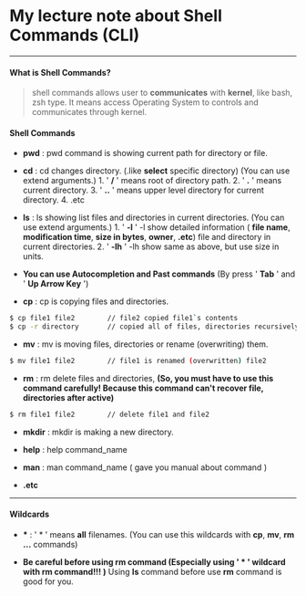 # My lecture note about Shell Commands (CLI)
----

#### What is Shell Commands? 
> shell commands allows user to **communicates** with **kernel**, like bash, zsh type. 
> It means access Operating System to controls and communicates through kernel. 

#### Shell Commands
- **pwd** : pwd command is showing current path for directory or file.
- **cd** : cd changes directory. (.like **select** specific directory) (You can use extend arguments.)
1\. ' **/** ' means root of directory path.
2\. ' **.** ' means current directory.
3\. ' **.\.** ' means upper level directory for current directory.
4\. .etc

- **ls** : ls showing list files and directories in current directories. (You can use extend arguments.)
1\. ' **-l** ' -l show detailed information ( **file name**, **modification time**, **size in bytes**, **owner**, **.etc**) file and directory in current directories.
2\. ' **-lh** ' -lh show same as above, but use size in units.

- **You can use Autocompletion and Past commands**
(By press ' **Tab** ' and ' **Up Arrow Key** ')

- **cp** : cp is copying files and directories. 
```sh
$ cp file1 file2        // file2 copied file1`s contents
$ cp -r directory       // copied all of files, directories recursively by select directory 
```

- **mv** : mv is moving files, directories or rename (overwriting) them.
```sh
$ mv file1 file2        // file1 is renamed (overwritten) file2
```

- **rm** : rm delete files and directories, **(So, you must have to use this command carefully! Because this command can't recover file, directories after active)**
```sh
$ rm file1 file2        // delete file1 and file2
```

- **mkdir** : mkdir is making a new directory.

- **help** : help command_name 

- **man** : man command_name ( gave you manual about command )

- **.etc**

---
#### Wildcards
- **\*** : ' \* ' means **all** filenames. (You can use this wildcards with **cp**, **mv**, **rm ...** commands)

- **Be careful before using rm command (Especially using ' \* ' wildcard with rm command!!! )**
Using **ls** command before use **rm** command is good for you.
